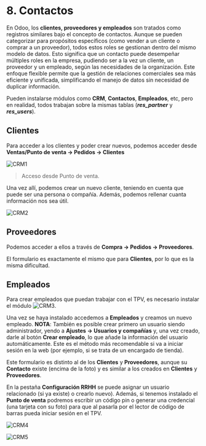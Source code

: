 # 8. Contactos

En Odoo, los **clientes, proveedores y empleados** son tratados como registros similares bajo el concepto de contactos. Aunque se pueden categorizar para propósitos específicos (como vender a un cliente o comprar a un proveedor), todos estos roles se gestionan dentro del mismo modelo de datos. Esto significa que un contacto puede desempeñar múltiples roles en la empresa, pudiendo ser a la vez un cliente, un proveedor y un empleado, según las necesidades de la organización. Este enfoque flexible permite que la gestión de relaciones comerciales sea más eficiente y unificada, simplificando el manejo de datos sin necesidad de duplicar información.

Pueden instalarse módulos como **CRM**, **Contactos**, **Empleados**, etc, pero en realidad, todos trabajan sobre la mismas tablas (***res_partner*** y ***res_users***).

## Clientes

Para acceder a los clientes y poder crear nuevos, podemos acceder desde **Ventas/Punto de venta -> Pedidos -> Clientes**

![CRM1](https://raw.githubusercontent.com/canarydev/SGE/refs/heads/main/static/images/UT3/crm1.png)
> Acceso desde Punto de venta.

Una vez allí, podemos crear un nuevo cliente, teniendo en cuenta que puede ser una persona o compañía. Además, podemos rellenar cuanta información nos sea útil.

![CRM2](https://raw.githubusercontent.com/canarydev/SGE/refs/heads/main/static/images/UT3/crm2.png)

## Proveedores

Podemos acceder a ellos a través de **Compra -> Pedidos -> Proveedores**.

El formulario es exactamente el mismo que para **Clientes**, por lo que es la misma dificultad.

## Empleados

Para crear empleados que puedan trabajar con el TPV, es necesario instalar el módulo
![CRM3](https://raw.githubusercontent.com/canarydev/SGE/refs/heads/main/static/images/UT3/crm3.png).

Una vez se haya instalado accedemos a **Empleados** y creamos un nuevo empleado.
**NOTA**: También es posible crear primero un usuario siendo administrador, yendo a **Ajustes -> Usuarios y compañías** y, una vez creado, darle al botón **Crear empleado**, lo que añade la información del usuario automáticamente. Este es el método más recomendable si va a iniciar sesión en la web (por ejemplo, si se trata de un encargado de tienda).

Este formulario es distinto al de los **Clientes** y **Proveedores**, aunque su **Contacto** existe (encima de la foto) y es similar a los creados en **Clientes** y **Proveedores**.

En la pestaña **Configuración RRHH** se puede asignar un usuario relacionado (si ya existe) o crearlo nuevo). Además, si tenemos instalado el **Punto de venta** podremos escribir un código pin o generar una credencial (una tarjeta con su foto) para que al pasarla por el lector de código de barras pueda iniciar sesión en el TPV.

![CRM4](https://raw.githubusercontent.com/canarydev/SGE/refs/heads/main/static/images/UT3/crm4.png)

![CRM5](https://raw.githubusercontent.com/canarydev/SGE/refs/heads/main/static/images/UT3/crm5.png)

